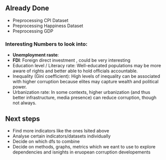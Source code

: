 ## Already Done

* Preprocessing CPI Dataset
* Preprocessing Happiness Dataset
* Preprocessing GDP


### Interesting Numbers to look into:
- **Unemployment raste**:
- **FDI**: Foreign direct investment , could be very interesting
- Education level / Literacy rate: Well-educated populations may be more aware of rights and better able to hold officials accountable.
- Inequality (Gini coefficient): High levels of inequality can be associated with higher corruption because elites may capture wealth and political power.
- Urbanization rate: In some contexts, higher urbanization (and thus better infrastructure, media presence) can reduce corruption, though not always.

## Next steps

- Find more indicators like the ones lsited above
- Analyse certain indicators/datasets individually
- Decide on which dfs to combine
- Decide on methods, graphs, metrics which we eant to use to explore dependencies and isnights in eruopean corruption developements



